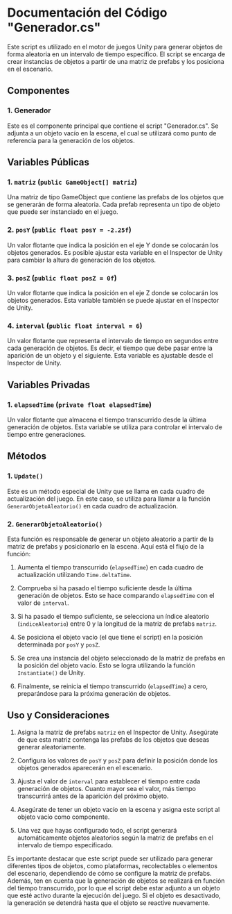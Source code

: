 # Documentación del Código "Generador.cs"

Este script es utilizado en el motor de juegos Unity para generar objetos de forma aleatoria en un intervalo de tiempo específico. El script se encarga de crear instancias de objetos a partir de una matriz de prefabs y los posiciona en el escenario.

## Componentes

### 1. Generador

Este es el componente principal que contiene el script "Generador.cs". Se adjunta a un objeto vacío en la escena, el cual se utilizará como punto de referencia para la generación de los objetos.

## Variables Públicas

### 1. `matriz` (`public GameObject[] matriz`)

Una matriz de tipo GameObject que contiene las prefabs de los objetos que se generarán de forma aleatoria. Cada prefab representa un tipo de objeto que puede ser instanciado en el juego.

### 2. `posY` (`public float posY = -2.25f`)

Un valor flotante que indica la posición en el eje Y donde se colocarán los objetos generados. Es posible ajustar esta variable en el Inspector de Unity para cambiar la altura de generación de los objetos.

### 3. `posZ` (`public float posZ = 0f`)

Un valor flotante que indica la posición en el eje Z donde se colocarán los objetos generados. Esta variable también se puede ajustar en el Inspector de Unity.

### 4. `interval` (`public float interval = 6`)

Un valor flotante que representa el intervalo de tiempo en segundos entre cada generación de objetos. Es decir, el tiempo que debe pasar entre la aparición de un objeto y el siguiente. Esta variable es ajustable desde el Inspector de Unity.

## Variables Privadas

### 1. `elapsedTime` (`private float elapsedTime`)

Un valor flotante que almacena el tiempo transcurrido desde la última generación de objetos. Esta variable se utiliza para controlar el intervalo de tiempo entre generaciones.

## Métodos

### 1. `Update()`

Este es un método especial de Unity que se llama en cada cuadro de actualización del juego. En este caso, se utiliza para llamar a la función `GenerarObjetoAleatorio()` en cada cuadro de actualización.

### 2. `GenerarObjetoAleatorio()`

Esta función es responsable de generar un objeto aleatorio a partir de la matriz de prefabs y posicionarlo en la escena. Aquí está el flujo de la función:

1. Aumenta el tiempo transcurrido (`elapsedTime`) en cada cuadro de actualización utilizando `Time.deltaTime`.

2. Comprueba si ha pasado el tiempo suficiente desde la última generación de objetos. Esto se hace comparando `elapsedTime` con el valor de `interval`.

3. Si ha pasado el tiempo suficiente, se selecciona un índice aleatorio (`indiceAleatorio`) entre 0 y la longitud de la matriz de prefabs `matriz`.

4. Se posiciona el objeto vacío (el que tiene el script) en la posición determinada por `posY` y `posZ`.

5. Se crea una instancia del objeto seleccionado de la matriz de prefabs en la posición del objeto vacío. Esto se logra utilizando la función `Instantiate()` de Unity.

6. Finalmente, se reinicia el tiempo transcurrido (`elapsedTime`) a cero, preparándose para la próxima generación de objetos.

## Uso y Consideraciones

1. Asigna la matriz de prefabs `matriz` en el Inspector de Unity. Asegúrate de que esta matriz contenga las prefabs de los objetos que deseas generar aleatoriamente.

2. Configura los valores de `posY` y `posZ` para definir la posición donde los objetos generados aparecerán en el escenario.

3. Ajusta el valor de `interval` para establecer el tiempo entre cada generación de objetos. Cuanto mayor sea el valor, más tiempo transcurrirá antes de la aparición del próximo objeto.

4. Asegúrate de tener un objeto vacío en la escena y asigna este script al objeto vacío como componente.

5. Una vez que hayas configurado todo, el script generará automáticamente objetos aleatorios según la matriz de prefabs en el intervalo de tiempo especificado.

Es importante destacar que este script puede ser utilizado para generar diferentes tipos de objetos, como plataformas, recolectables o elementos del escenario, dependiendo de cómo se configure la matriz de prefabs. Además, ten en cuenta que la generación de objetos se realizará en función del tiempo transcurrido, por lo que el script debe estar adjunto a un objeto que esté activo durante la ejecución del juego. Si el objeto es desactivado, la generación se detendrá hasta que el objeto se reactive nuevamente.
